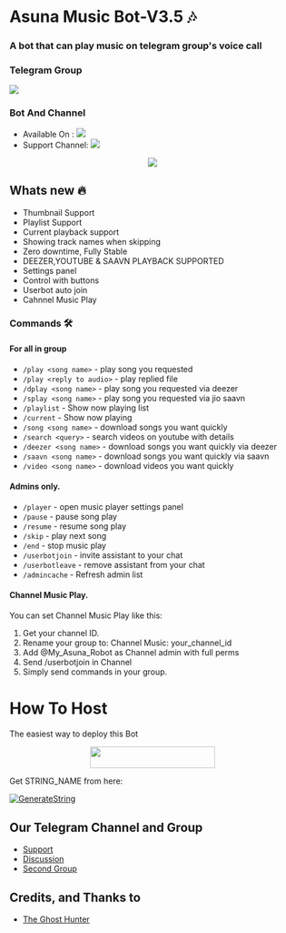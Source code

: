 <h1 align="centre">Asuna Music Bot-V3.5 🎶</h1>

### A bot that can play music on telegram group's voice call

### Telegram Group
<p align="left">
<a href="https://t.me/AsunaRobotSupport" alt="Telegram!"> <img src="https://aleen42.github.io/badges/src/telegram.svg" /> </a>

### Bot And Channel 
* Available On :  <a href="http://t.me/My_Asuna_Robot" alt="AsunaRobot"> <img src="https://img.shields.io/badge/%F0%9F%A4%96%20-Asuna_Robot-blue" /> </a>
* Support Channel: <a  href="https://t.me/AsunaLogUpdate" alt="Help Centre Logs"> <img  src="https://img.shields.io/badge/%F0%9F%92%A1-AsunaRobot%20Log%20Channel-9cf" /> </a>


<p align="center">
  <img src="https://telegra.ph/file/a3b7de7254411cbe33735.jpg">
</p>

<h2> Whats new 🔥 </h2>

- Thumbnail Support
- Playlist Support
- Current playback support
- Showing track names when skipping
- Zero downtime, Fully Stable
- DEEZER,YOUTUBE & SAAVN PLAYBACK SUPPORTED
- Settings panel
- Control with buttons
- Userbot auto join
- Cahnnel Music Play


### Commands 🛠
#### For all in group

- `/play <song name>` - play song you requested
- `/play <reply to audio>` - play replied file
- `/dplay <song name>` - play song you requested via deezer
- `/splay <song name>` - play song you requested via jio saavn
- `/playlist` - Show now playing list
- `/current` - Show now playing
- `/song <song name>` - download songs you want quickly
- `/search <query>` - search videos on youtube with details
- `/deezer <song name>` - download songs you want quickly via deezer
- `/saavn <song name>` - download songs you want quickly via saavn
- `/video <song name>` - download videos you want quickly

#### Admins only.
- `/player` - open music player settings panel
- `/pause` - pause song play
- `/resume` - resume song play
- `/skip` - play next song
- `/end` - stop music play
- `/userbotjoin` - invite assistant to your chat
- `/userbotleave` - remove assistant from your chat
- `/admincache` - Refresh admin list

#### Channel Music Play.
You can set Channel Music Play like this:
 1. Get your channel ID.
 2. Rename your group to: Channel Music: your_channel_id
 3. Add @My_Asuna_Robot as Channel admin with full perms
 4. Send /userbotjoin in Channel
 5. Simply send commands in your group.


# How To Host
The easiest way to deploy this Bot
<p align="center"><a href="https://heroku.com/deploy?template=https://github.com/ahnamerisetting/camilasong"> <img src="https://img.shields.io/badge/Deploy%20To%20Heroku-blue?style=for-the-badge&logo=heroku" width="220" height="38.45"/></a></p>

Get STRING_NAME from here:

[![GenerateString](https://img.shields.io/badge/repl.it-generateString-silver)](https://replit.com/@HuntingBots/Matrixvcbot)


## Our Telegram Channel and Group

* [Support](https://telegram.dog/AsunaRobotSupport)
* [Discussion](https://telegram.dog/helpcentrebot1)
* [Second Group](https://telegram.dog/fire_world_entertainment)

## Credits, and Thanks to 
*   [The Ghost Hunter](https://telegram.dog/The_Ghost_Hunter)
